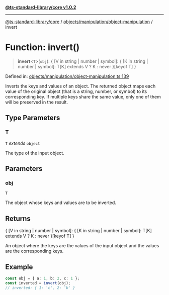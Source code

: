 [**@ts-standard-library/core v1.0.2**](../../../../README.md)

***

[@ts-standard-library/core](../../../../modules.md) / [objects/manipulation/object-manipulation](../README.md) / invert

# Function: invert()

> **invert**\<`T`\>(`obj`): \{ \[V in string \| number \| symbol\]: \{ \[K in string \| number \| symbol\]: T\[K\] extends V ? K : never \}\[keyof T\] \}

Defined in: [objects/manipulation/object-manipulation.ts:139](https://github.com/gabaudette/ts-stdlib/blob/4a412e6fb273dc9fcab54b84c05921f52dac4b3f/packages/core/src/objects/manipulation/object-manipulation.ts#L139)

Inverts the keys and values of an object. The returned object maps each value of the original object
(that is a string, number, or symbol) to its corresponding key. If multiple keys share the same value,
only one of them will be preserved in the result.

## Type Parameters

### T

`T` *extends* `object`

The type of the input object.

## Parameters

### obj

`T`

The object whose keys and values are to be inverted.

## Returns

\{ \[V in string \| number \| symbol\]: \{ \[K in string \| number \| symbol\]: T\[K\] extends V ? K : never \}\[keyof T\] \}

An object where the keys are the values of the input object and the values are the corresponding keys.

## Example

```typescript
const obj = { a: 1, b: 2, c: 1 };
const inverted = invert(obj);
// inverted: { 1: 'c', 2: 'b' }
```
